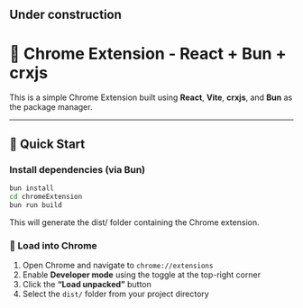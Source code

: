 ## Under construction 

# 🧩 Chrome Extension - React + Bun + crxjs

This is a simple Chrome Extension built using **React**, **Vite**, **crxjs**, and **Bun** as the package manager.

---

## 🚀 Quick Start

### Install dependencies (via Bun)

```bash
bun install
cd chromeExtension
bun run build
```

This will generate the dist/ folder containing the Chrome extension.

### 🧩 Load into Chrome

1. Open Chrome and navigate to `chrome://extensions`
2. Enable **Developer mode** using the toggle at the top-right corner
3. Click the **“Load unpacked”** button
4. Select the `dist/` folder from your project directory
